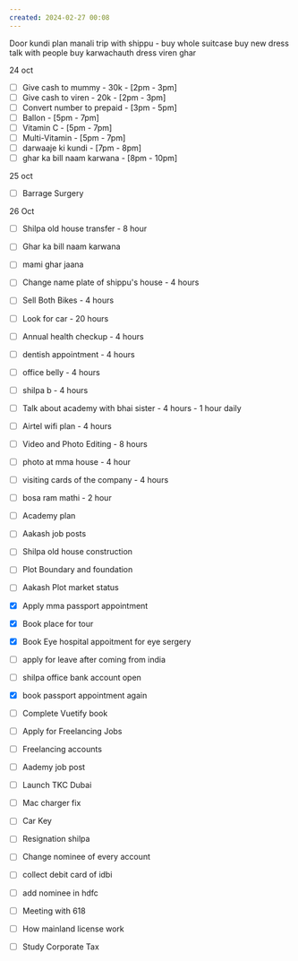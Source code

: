```yaml
---
created: 2024-02-27 00:08
---
```

Door kundi
plan manali trip with shippu - buy 
	whole suitcase
	buy new dress
	talk with people
buy karwachauth dress
viren ghar 


24 oct
- [ ] Give cash to mummy - 30k - [2pm - 3pm]
- [ ] Give cash to viren - 20k - [2pm - 3pm]
- [ ] Convert number to prepaid - [3pm - 5pm]
- [ ] Ballon - [5pm - 7pm]
- [ ] Vitamin C - [5pm - 7pm]
- [ ] Multi-Vitamin - [5pm - 7pm]
- [ ] darwaaje ki kundi - [7pm - 8pm]
- [ ] ghar ka bill naam karwana - [8pm - 10pm]

25 oct
- [ ] Barrage Surgery

26 Oct
- [ ] Shilpa old house transfer - 8 hour
- [ ] Ghar ka bill naam karwana 
- [ ] mami ghar jaana



- [ ] Change name plate of shippu's house - 4 hours
- [ ] Sell Both Bikes - 4 hours
- [ ] Look for car - 20 hours
- [ ] Annual health checkup - 4 hours
- [ ] dentish appointment - 4 hours
- [ ] office belly - 4 hours
- [ ] shilpa b - 4 hours



- [ ] Talk about academy with bhai sister - 4 hours - 1 hour daily
- [ ] Airtel wifi plan - 4 hours
- [ ] Video and Photo Editing - 8 hours
- [ ] photo at mma house - 4 hour

- [ ] visiting cards of the company - 4 hours
- [ ] bosa ram mathi - 2 hour

- [ ] Academy plan 
- [ ] Aakash job posts
- [ ] Shilpa old house construction
- [ ] Plot Boundary and foundation 
- [ ] Aakash Plot market status
- [x] Apply mma passport appointment
- [x] Book place for tour
- [x] Book Eye hospital appoitment for eye sergery





- [ ] apply for leave after coming from india
- [ ] shilpa office bank account open
- [x] book passport appointment again
- [ ] Complete Vuetify book
- [ ] Apply for Freelancing Jobs
- [ ] Freelancing accounts
- [ ] Aademy job post
- [ ] Launch TKC Dubai
- [ ] Mac charger fix
- [ ] Car Key 
- [ ] Resignation shilpa
- [ ] Change nominee of every account
- [ ] collect debit card of idbi
- [ ] add nominee in hdfc 
- [ ] Meeting with 618
- [ ] How mainland license work
- [ ] Study Corporate Tax